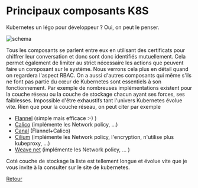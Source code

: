 # Principaux composants K8S
Kubernetes un légo pour développeur ? Oui, on peut le penser.

![schema](https://obeyler.github.io/Formation-K8S/images/architecture-K8S.drawio.svg)

Tous les composants se parlent entre eux en utilisant des certificats pour chiffrer leur conversation et donc sont donc identifiés mutuellement. 
Cela permet également de limiter au strict nécessaire les actions que peuvent faire un composant sur le système. Nous verrons cela plus en détail quand on regardera l'aspect RBAC.
On a aussi d'autres composants qui même s'ils ne font pas partie du cœur de Kubernetes sont essentiels à son fonctionnement.
Par exemple de nombreuses implémentations existent pour la couche réseau ou la couche de stockage chacun ayant ses forces, ses faiblesses. Impossible d'être exhaustifs tant l'univers Kubernetes évolue vite.
Rien que pour la couche réseau, on peut citer par exemple
- [Flannel](https://github.com/flannel-io/flannel) (simple mais efficace :-) )
- [Calico](https://www.tigera.io/project-calico/) (implémente les Network policy, ...)
- [Canal](https://docs.projectcalico.org/getting-started/kubernetes/flannel/flannel) (Flannel+Calico)
- [Cilium](https://cilium.io) (implémente les Network policy, l'encryption, n'utilise plus kubeproxy, ...)
- [Weave net](https://github.com/weaveworks/weave) (implémente les Network policy, ... )

Coté couche de stockage la liste est tellement longue et évolue vite que je vous invite à la consulter sur le site de kubernetes.

[Retour](https://obeyler.github.io/Formation-K8S/)
